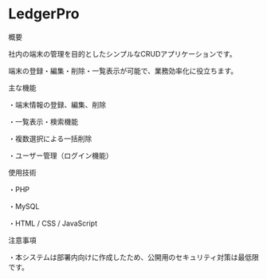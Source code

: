 # LedgerPro

概要

社内の端末の管理を目的としたシンプルなCRUDアプリケーションです。

端末の登録・編集・削除・一覧表示が可能で、業務効率化に役立ちます。



主な機能

・端末情報の登録、編集、削除

・一覧表示・検索機能

・複数選択による一括削除

・ユーザー管理（ログイン機能）



使用技術

・PHP

・MySQL

・HTML / CSS / JavaScript




注意事項

・本システムは部署内向けに作成したため、公開用のセキュリティ対策は最低限です。



